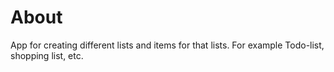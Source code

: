 # About

App for creating different lists and items for that lists. For example Todo-list, shopping list, etc.
